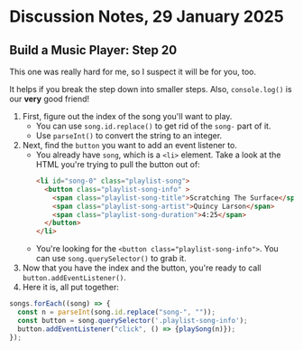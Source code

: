 # Discussion Notes, 29 January 2025

## Build a Music Player: Step 20

This one was really hard for me, so I suspect it will be for you, too. 

It helps if you break the step down into smaller steps. Also, `console.log()` is our **very** good friend!

1. First, figure out the index of the song you'll want to play.
    - You can use `song.id.replace()` to get rid of the `song-` part of it.
    - Use `parseInt()` to convert the string to an integer.
1. Next, find the `button` you want to add an event listener to.
    - You already have `song`, which is a `<li>` element. Take a look at the HTML you're trying to pull the button out of:
        ```HTML
        <li id="song-0" class="playlist-song">
          <button class="playlist-song-info" >
            <span class="playlist-song-title">Scratching The Surface</span>
            <span class="playlist-song-artist">Quincy Larson</span>
            <span class="playlist-song-duration">4:25</span>
          </button>
        </li>
        ```
    - You're looking for the `<button class="playlist-song-info">`. You can use `song.querySelector()` to grab it.
1. Now that you have the index and the button, you're ready to call `button.addEventListener()`.
1. Here it is, all put together:

```js
songs.forEach((song) => {
  const n = parseInt(song.id.replace("song-", ""));
  const button = song.querySelector('.playlist-song-info');
  button.addEventListener("click", () => {playSong(n)});
});
```